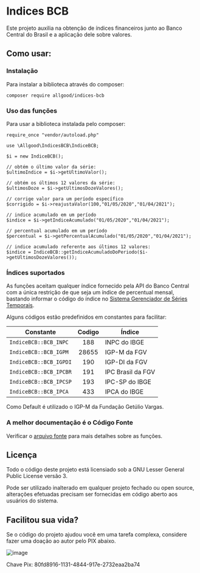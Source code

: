 Indices BCB
===========

Este projeto auxilia na obtenção de índices financeiros junto
ao Banco Central do Brasil e a aplicação dele sobre valores. 

Como usar:
----------

### Instalação

Para instalar a biblioteca através do composer:

```
composer require allgood/indices-bcb
```

### Uso das funções 

Para usar a biblioteca instalada pelo composer:

```
require_once "vendor/autoload.php"

use \Allgood\IndicesBCB\IndiceBCB;

$i = new IndiceBCB();

// obtém o último valor da série:
$ultimoIndice = $i->getUltimoValor();

// obtém os últimos 12 valores da série:
$ultimosDoze = $i->getUltimosDozeValores();

// corrige valor para um período específico
$corrigido = $i->reajustaValor(100,"01/05/2020","01/04/2021");

// indice acumulado em um período
$indice = $i->getIndiceAcumulado("01/05/2020","01/04/2021");

// percentual acumulado em um período
$percentual = $i->getPercentualAcumulado("01/05/2020","01/04/2021");

// indice acumulado referente aos últimos 12 valores:
$indice = IndiceBCB::getIndiceAcumuladoDoPeriodo($i->getUltimosDozeValores());

```

### Índices suportados

As funções aceitam qualquer índice fornecido pela API do Banco Central com
a única restrição de que seja um índice de percentual mensal, bastando informar
o código do índice no [Sistema Gerenciador de Séries Temporais](https://www4.bcb.gov.br/pec/series/port/aviso.asp).

Alguns códigos estão predefinidos em constantes para facilitar:

| Constante              | Codigo | Índice             |
|------------------------|:------:|--------------------|
| `IndiceBCB::BCB_INPC`  |   188  | INPC do IBGE       |
| `IndiceBCB::BCB_IGPM`  | 28655  | IGP-M da FGV       |
| `IndiceBCB::BCB_IGPDI` |   190  | IGP-DI da FGV      |
| `IndiceBCB::BCB_IPCBR` |   191  | IPC Brasil da FGV  |
| `IndiceBCB::BCB_IPCSP` |   193  | IPC-SP do IBGE     |
| `IndiceBCB::BCB_IPCA`  |   433  | IPCA do IBGE       |

Como Default é utilizado o IGP-M da Fundação Getúlio Vargas.


### A melhor documentação é o Código Fonte

Verificar o [arquivo fonte](src/Allgood/IndicesBCB/IndiceBCB.php) para mais detalhes sobre as funções.


Licença
-------

Todo o código deste projeto está licensiado sob a GNU Lesser General Public License versão 3.

Pode ser utilizado inalterado em qualquer projeto fechado ou open source, alterações efetuadas precisam ser fornecidas em código aberto aos usuários do sistema.


Facilitou sua vida?
-------------------

Se o código do projeto ajudou você em uma tarefa complexa, considere fazer uma doação ao autor pelo PIX abaixo.

![image](https://user-images.githubusercontent.com/6070736/116247400-317e3680-a741-11eb-9434-9f226eec39b5.png)

Chave Pix: 80fd8916-1131-4844-917e-2732eaa2ba74
